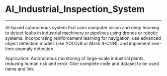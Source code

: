 # AI_Industrial_Inspection_System
----------------------------------
AI-based autonomous system that uses computer vision and deep learning to detect faults in industrial machinery or pipelines using drones or robotic systems.
Incorporating reinforcement learning for navigation, use advanced object detection models (like YOLOv8 or Mask R-CNN), and implement real-time anomaly detection

Application: Autonomous monitoring of large-scale industrial plants, reducing human risk and error. Give complete code and dataset to be used name and link
